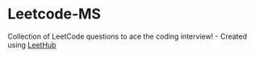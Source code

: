 # Leetcode-MS
Collection of LeetCode questions to ace the coding interview! - Created using [LeetHub](https://github.com/QasimWani/LeetHub)
